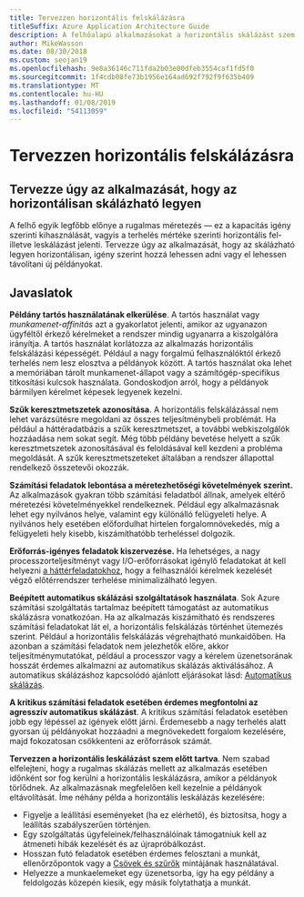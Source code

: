 ```yaml
---
title: Tervezzen horizontális felskálázásra
titleSuffix: Azure Application Architecture Guide
description: A felhőalapú alkalmazásokat a horizontális skálázást szem előtt tartva kell megtervezni.
author: MikeWasson
ms.date: 08/30/2018
ms.custom: seojan19
ms.openlocfilehash: 9e8a36146c711fda2b03e00dfeb3554caf1fd5f0
ms.sourcegitcommit: 1f4cdb08fe73b1956e164ad692f792f9f635b409
ms.translationtype: MT
ms.contentlocale: hu-HU
ms.lasthandoff: 01/08/2019
ms.locfileid: "54113059"
---
```

# <a name="design-to-scale-out"></a>Tervezzen horizontális felskálázásra

## <a name="design-your-application-so-that-it-can-scale-horizontally"></a>Tervezze úgy az alkalmazását, hogy az horizontálisan skálázható legyen

A felhő egyik legfőbb előnye a rugalmas méretezés &mdash; ez a kapacitás igény szerinti kihasználását, vagyis a terhelés mértéke szerinti horizontális fel- illetve leskálázást jelenti. Tervezze úgy az alkalmazását, hogy az skálázható legyen horizontálisan, igény szerint hozzá lehessen adni vagy el lehessen távolítani új példányokat.

## <a name="recommendations"></a>Javaslatok

**Példány tartós használatának elkerülése**. A tartós használat vagy *munkamenet-affinitás* azt a gyakorlatot jelenti, amikor az ugyanazon ügyféltől érkező kérelmeket a rendszer mindig ugyanarra a kiszolgálóra irányítja. A tartós használat korlátozza az alkalmazás horizontális felskálázási képességét. Például a nagy forgalmú felhasználóktól érkező terhelés nem lesz elosztva a példányok között. A tartós használat oka lehet a memóriában tárolt munkamenet-állapot vagy a számítógép-specifikus titkosítási kulcsok használata. Gondoskodjon arról, hogy a példányok bármilyen kérelmet képesek legyenek kezelni.

**Szűk keresztmetszetek azonosítása**. A horizontális felskálázással nem lehet varázsütésre megoldani az összes teljesítménybeli problémát. Ha például a háttéradatbázis a szűk keresztmetszet, a további webkiszolgálók hozzáadása nem sokat segít. Még több példány bevetése helyett a szűk keresztmetszetek azonosításával és feloldásával kell kezdeni a probléma megoldását. A szűk keresztmetszeteket általában a rendszer állapottal rendelkező összetevői okozzák.

**Számítási feladatok lebontása a méretezhetőségi követelmények szerint.**  Az alkalmazások gyakran több számítási feladatból állnak, amelyek eltérő méretezési követelményekkel rendelkeznek. Például egy alkalmazásnak lehet egy nyilvános helye, valamint egy különálló felügyeleti helye. A nyilvános hely esetében előfordulhat hirtelen forgalomnövekedés, míg a felügyeleti hely kisebb, kiszámíthatóbb terheléssel dolgozik.

**Erőforrás-igényes feladatok kiszervezése.** Ha lehetséges, a nagy processzorteljesítményt vagy I/O-erőforrásokat igénylő feladatokat át kell helyezni [a háttérfeladatokhoz][background-jobs], hogy a felhasználói kérelmek kezelését végző előtérrendszer terhelése minimalizálható legyen.

**Beépített automatikus skálázási szolgáltatások használata**. Sok Azure számítási szolgáltatás tartalmaz beépített támogatást az automatikus skálázásra vonatkozóan. Ha az alkalmazás kiszámítható és rendszeres számítási feladatokat lát el, a horizontális felskálázás történhet ütemezés szerint. Például a horizontális felskálázás végrehajtható munkaidőben. Ha azonban a számítási feladatok nem jelezhetők előre, akkor teljesítménymutatókat, például a processzor vagy a kérelem üzenetsorának hosszát érdemes alkalmazni az automatikus skálázás aktiválásához. A automatikus skálázáshoz kapcsolódó ajánlott eljárásokat lásd: [Automatikus skálázás][autoscaling].

**A kritikus számítási feladatok esetében érdemes megfontolni az agresszív automatikus skálázást**. A kritikus számítási feladatok esetében jobb egy lépéssel az igények előtt járni. Érdemesebb a nagy terhelés alatt gyorsan új példányokat hozzáadni a megnövekedett forgalom kezelésére, majd fokozatosan csökkenteni az erőforrások számát.

**Tervezzen a horizontális leskálázást szem előtt tartva**.  Nem szabad elfelejteni, hogy a rugalmas skálázás mellett az alkalmazás esetében időnként sor fog kerülni a horizontális leskálázásra, amikor a példányok törlődnek. Az alkalmazásnak megfelelően kell kezelnie a példányok eltávolítását. Íme néhány példa a horizontális leskálázás kezelésére:

- Figyelje a leállítási eseményeket (ha ez elérhető), és biztosítsa, hogy a leállítás szabályszerűen történjen.
- Egy szolgáltatás ügyfeleinek/felhasználóinak támogatniuk kell az átmeneti hibák kezelését és az újrapróbálkozást.
- Hosszan futó feladatok esetében érdemes felosztani a munkát, ellenőrzőpontok vagy a [Csövek és szűrők][pipes-filters-pattern] mintájának használatával.
- Helyezze a munkaelemeket egy üzenetsorba, így ha egy példány a feldolgozás közepén kiesik, egy másik folytathatja a munkát.

<!-- links -->

[autoscaling]: ../../best-practices/auto-scaling.md
[background-jobs]: ../../best-practices/background-jobs.md
[pipes-filters-pattern]: ../../patterns/pipes-and-filters.md
